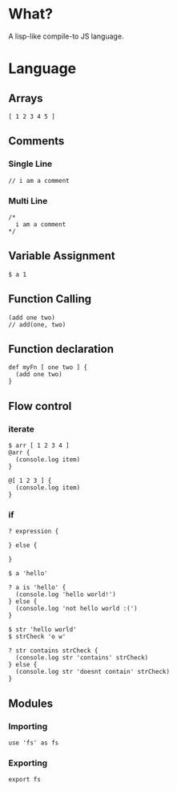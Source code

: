 # What?

A lisp-like compile-to JS language.

# Language

## Arrays

```
[ 1 2 3 4 5 ]
```

## Comments

### Single Line

```
// i am a comment
```

### Multi Line

```
/*
  i am a comment
*/
```

## Variable Assignment

```
$ a 1
```

## Function Calling

```
(add one two)
// add(one, two)
```

## Function declaration

```
def myFn [ one two ] {
  (add one two)
}
```

## Flow control

### iterate

```
$ arr [ 1 2 3 4 ]
@arr {
  (console.log item)
}
```

```
@[ 1 2 3 ] {
  (console.log item)
}
```

### if

```
? expression {

} else {

}
```

```
$ a 'hello'

? a is 'hello' {
  (console.log 'hello world!')
} else {
  (console.log 'not hello world :(')
}
```

```
$ str 'hello world'
$ strCheck 'o w'

? str contains strCheck {
  (console.log str 'contains' strCheck)
} else {
  (console.log str 'doesnt contain' strCheck)
}
```

## Modules

### Importing

```
use 'fs' as fs
```

### Exporting

```
export fs
```

